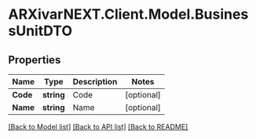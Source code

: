 # ARXivarNEXT.Client.Model.BusinessUnitDTO
## Properties

Name | Type | Description | Notes
------------ | ------------- | ------------- | -------------
**Code** | **string** | Code | [optional] 
**Name** | **string** | Name | [optional] 

[[Back to Model list]](../README.md#documentation-for-models) [[Back to API list]](../README.md#documentation-for-api-endpoints) [[Back to README]](../README.md)

